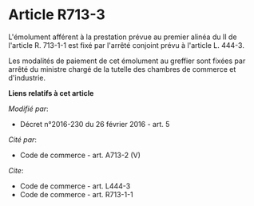 # Article R713-3

L'émolument afférent à la prestation prévue au premier alinéa du II de l'article R. 713-1-1 est fixé par l'arrêté conjoint
prévu à l'article L. 444-3. 

Les modalités de paiement de cet émolument au greffier sont fixées par arrêté du ministre chargé de la tutelle des chambres
de commerce et d'industrie.

**Liens relatifs à cet article**

_Modifié par_:

  - Décret n°2016-230 du 26 février 2016 - art. 5

_Cité par_:

  - Code de commerce - art. A713-2 (V)

_Cite_:

  - Code de commerce - art. L444-3
  - Code de commerce - art. R713-1-1
